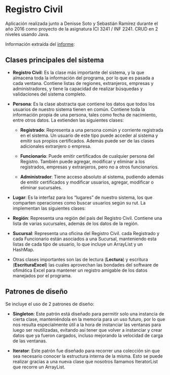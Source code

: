 # Registro Civil
Aplicación realizada junto a Denisse Soto y Sebastián Ramírez durante el año 2016 como proyecto de la asignatura ICI 3241 / INF 2241.
CRUD en 2 niveles usando Java.

Información extraída del [informe](informe.pdf):
## Clases principales del sistema
-   **Registro Civil**: Es la clase más importante del sistema, y la que almacena toda la información del programa, por lo que es pasada a cada ventana. Contiene listas de regiones, extranjeros, empresas y administradores, y tiene la capacidad de realizar búsquedas y validaciones del sistema completo.
    
-   **Persona**: Es la clase abstracta que contiene los datos que todos los usuarios de nuestro sistema tienen en común. Contiene toda la información propia de una persona, tales como fecha de nacimiento, entre otros datos. La extienden las siguientes clases:
    

	- **Registrado**: Representa a una persona común y corriente registrada en el sistema. Un usuario de este tipo puede acceder al sistema y emitir sus propios certificados. Además puede ser de las clases adicionales extranjero o empresa.
    
	-   **Funcionario**: Puede emitir certificados de cualquier persona del Registro. También puede agregar, modificar y eliminar a los registrados, empresas y extranjeros, pero no a otros funcionarios.
    
	-   **Administrador**: Tiene acceso absoluto al sistema, pudiendo además de emitir certificados y modificar usuarios, agregar, modificar o eliminar sucursales.
    

-   **Lugar**: Es la interfaz para los “lugares” de nuestro sistema, los que comparten operaciones como buscar usuarios según su rut. La implementan las siguientes clases:
    

-   **Región**: Representa una región del país del Registro Civil. Contiene una lista de varias sucursales, además de los datos de la región.
    
-   **Sucursal**: Representa una oficina del Registro Civil. cada Registrado y cada Funcionario están asociados a una Sucursal, manteniendo esta listas de cada tipo de usuario, lo que incluye un ArrayList y un HashMap.
    

-   Otras clases importantes son las de lectura (**Lectura**) y escritura (**EscrituraExcel**) las cuales aprovechan las bondades del software de ofimática Excel para mantener un registro amigable de los datos manejados por el programa.
## Patrones de diseño

Se incluye el uso de 2 patrones de diseño:

-   **Singleton**: Este patrón está diseñado para permitir solo una instancia de cierta clase, manteniéndola en la memoria para un uso futuro, por lo que nos resulta especialmente útil a la hora de instanciar las ventanas para luego ser reutilizadas, evitando así tener que volver a instanciar y crear datos que ya fueron cargados, incluso mejorando la velocidad de carga de las ventanas.
    

- **Iterator**: Este patrón fue diseñado para recorrer una colección sin que sea necesario conocer la estructura interna de la misma. Esto se puede realizar gracias a una nueva clase que nosotros llamamos IteratorList que recorre un ArrayList.
